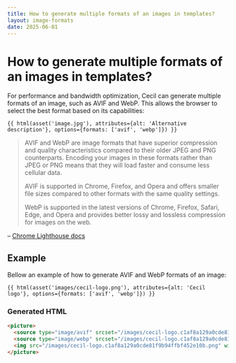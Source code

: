 ```yaml
---
title: How to generate multiple formats of an images in templates?
layout: image-formats
date: 2025-06-01
---
```

# How to generate multiple formats of an images in templates?

For performance and bandwidth optimization, Cecil can generate multiple formats of an image, such as AVIF and WebP. This allows the browser to select the best format based on its capabilities:

```twig
{{ html(asset('image.jpg'), attributes={alt: 'Alternative description'}, options={formats: ['avif', 'webp']}) }}
```

> AVIF and WebP are image formats that have superior compression and quality characteristics compared to their older JPEG and PNG counterparts. Encoding your images in these formats rather than JPEG or PNG means that they will load faster and consume less cellular data.
>
> AVIF is supported in Chrome, Firefox, and Opera and offers smaller file sizes compared to other formats with the same quality settings.
>
> WebP is supported in the latest versions of Chrome, Firefox, Safari, Edge, and Opera and provides better lossy and lossless compression for images on the web.

– [Chrome Lighthouse docs](https://developer.chrome.com/docs/lighthouse/performance/uses-webp-images)

## Example

Bellow an example of how to generate AVIF and WebP formats of an image:

```twig
{{ html(asset('images/cecil-logo.png'), attributes={alt: 'Cecil logo'}, options={formats: ['avif', 'webp']}) }}
```

### Generated HTML

```html
<picture>
  <source type="image/avif" srcset="/images/cecil-logo.c1af8a129a0cde81f9b94ffbf452e10b.avif">
  <source type="image/webp" srcset="/images/cecil-logo.c1af8a129a0cde81f9b94ffbf452e10b.webp">
  <img src="/images/cecil-logo.c1af8a129a0cde81f9b94ffbf452e10b.png" width="250" height="250" alt="Cecil logo">
</picture>
```
